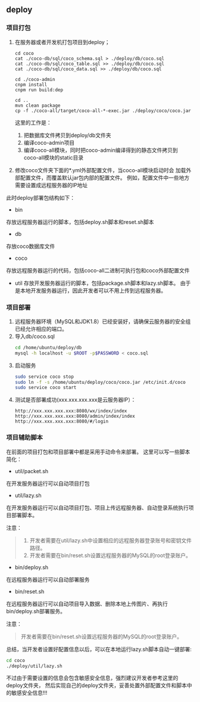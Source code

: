 ## deploy

### 项目打包

1. 在服务器或者开发机打包项目到deploy；
    ```
    cd coco
    cat ./coco-db/sql/coco_schema.sql > ./deploy/db/coco.sql
    cat ./coco-db/sql/coco_table.sql >> ./deploy/db/coco.sql
    cat ./coco-db/sql/coco_data.sql >> ./deploy/db/coco.sql
    
    cd ./coco-admin
    cnpm install
    cnpm run build:dep
    
    cd ..
    mvn clean package
    cp -f ./coco-all/target/coco-all-*-exec.jar ./deploy/coco/coco.jar
    ```
    这里的工作是：
    1. 把数据库文件拷贝到deploy/db文件夹
    2. 编译coco-admin项目
    3. 编译coco-all模块，同时把coco-admin编译得到的静态文件拷贝到
       coco-all模块的static目录
       
2. 修改coco文件夹下面的*.yml外部配置文件，当coco-all模块启动时会
    加载外部配置文件，而覆盖默认jar包内部的配置文件。
    例如，配置文件中一些地方需要设置成远程服务器的IP地址
    
此时deploy部署包结构如下：

* bin

存放远程服务器运行的脚本，包括deploy.sh脚本和reset.sh脚本

* db

存放coco数据库文件

* coco

存放远程服务器运行的代码，包括coco-all二进制可执行包和coco外部配置文件

* util
存放开发服务器运行的脚本，包括package.sh脚本和lazy.sh脚本。
由于是本地开发服务器运行，因此开发者可以不用上传到远程服务器。

### 项目部署

1. 远程服务器环境（MySQL和JDK1.8）已经安装好，请确保云服务器的安全组已经允许相应的端口。
2. 导入db/coco.sql
    ```bash
    cd /home/ubuntu/deploy/db
    mysql -h localhost -u $ROOT -p$PASSWORD < coco.sql
    ```
3. 启动服务
    ```bash
    sudo service coco stop
    sudo ln -f -s /home/ubuntu/deploy/coco/coco.jar /etc/init.d/coco
    sudo service coco start
    ```
4. 测试是否部署成功(xxx.xxx.xxx.xxx是云服务器IP）：
    ```
    http://xxx.xxx.xxx.xxx:8080/wx/index/index
    http://xxx.xxx.xxx.xxx:8080/admin/index/index
    http://xxx.xxx.xxx.xxx:8080/#/login
    ```

### 项目辅助脚本

在前面的项目打包和项目部署中都是采用手动命令来部署。
这里可以写一些脚本简化：

* util/packet.sh

在开发服务器运行可以自动项目打包

* util/lazy.sh

在开发服务器运行可以自动项目打包、项目上传远程服务器、自动登录系统执行项目部署脚本。
    
注意：
> 1. 开发者需要在util/lazy.sh中设置相应的远程服务器登录账号和密钥文件路径。
> 2. 开发者需要在bin/reset.sh设置远程服务器的MySQL的root登录账户。
    
* bin/deploy.sh

在远程服务器运行可以自动部署服务

* bin/reset.sh

在远程服务器运行可以自动项目导入数据、删除本地上传图片、再执行bin/deploy.sh部署服务。

注意：
> 开发者需要在bin/reset.sh设置远程服务器的MySQL的root登录账户。

总结，当开发者设置好配置信息以后，可以在本地运行lazy.sh脚本自动一键部署:
```bash
cd coco
./deploy/util/lazy.sh
```

不过由于需要设置的信息会包含敏感安全信息，强烈建议开发者参考这里的deploy文件夹，
然后实现自己的deploy文件夹，妥善处置外部配置文件和脚本中的敏感安全信息!!!